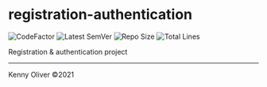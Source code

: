# registration-authentication

![CodeFactor](https://www.codefactor.io/repository/github/KennyOliver/reg-auth/badge?style=for-the-badge)
![Latest SemVer](https://img.shields.io/github/v/tag/KennyOliver/reg-auth?label=version&sort=semver&style=for-the-badge)
![Repo Size](https://img.shields.io/github/repo-size/KennyOliver/reg-auth?style=for-the-badge)
![Total Lines](https://img.shields.io/tokei/lines/github/KennyOliver/reg-auth?style=for-the-badge)

Registration & authentication project

---
Kenny Oliver ©2021
